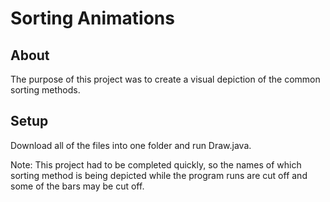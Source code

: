# Sorting Animations

## About
The purpose of this project was to create a visual depiction of the common sorting methods.

## Setup
Download all of the files into one folder and run Draw.java.

Note: This project had to be completed quickly, so the names of which sorting method is being depicted while the program runs are cut off and some of the bars may be cut off.
